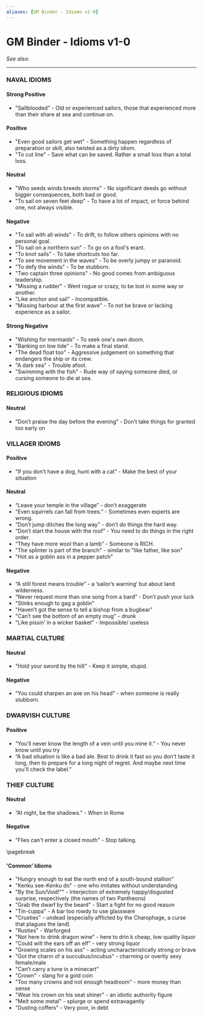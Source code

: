 ```yaml
---
aliases: [GM Binder - Idioms v1-0]
---
```

# GM Binder - Idioms v1-0
*See also:* 
___
### NAVAL IDIOMS

#### Strong Positive
 - "Saltblooded" - Old or experienced sailors, those that experienced more than their share at sea and continue on.

#### Positive
 - "Even good sailors get wet" - Something happen regardless of preparation or skill, also twisted as a dirty idiom.
 - "To cut line" - Save what can be saved. Rather a small loss than a total loss.


#### Neutral
 - "Who seeds winds breeds storms" - No significant deeds go without bigger consequences, both bad or good.
 - "To sail on seven feet deep" - To have a lot of impact, or force behind one, not always visible.

#### Negative
 - "To sail with all winds" - To drift, to follow others opinions with no personal goal.
 - "To sail on a northern sun" - To go on a fool's erant.
 - "To knot sails" - To take shortcuts too far.
 - "To see movement in the waves" - To be overly jumpy or paranoid.
 - "To defy the winds" - To be stubborn.
 - "Two captain three opinions" - No good comes from ambiguous leadership.
 - "Missing a rudder" - Went rogue or crazy, to be lost in some way or another.
 - "Like anchor and sail" - Incompatible.
 - "Missing harbour at the first wave" - To not be brave or lacking experience as a sailor.


#### Strong Negative
 - "Wishing for mermaids" - To seek one's own doom.
 - "Banking on low tide" - To make a final stand.
 - "The dead float too" - Aggressive judgement on something that endangers the ship or its crew.
 - "A dark sea" - Trouble afoot.
 - "Swimming with the fish" - Rude way of saying someone died, or cursing someone to die at sea.


### RELIGIOUS IDIOMS
#### Neutral
- “Don’t praise the day before the evening” - Don’t take things for granted too early on


### VILLAGER IDIOMS
#### Positive
- “If you don’t have a dog, hunt with a cat” - Make the best of your situation

#### Neutral
- “Leave your temple in the village” - don’t exaggerate
- “Even squirrels can fall from trees.” - Sometimes even experts are wrong.
- “Don’t jump ditches the long way” - don’t do things the hard way.
- “Don’t start the house with the roof” - You need to do things in the right order.
- “They have more wool than a lamb” - Someone is RICH.
- "The splinter is part of the branch" - similar to "like father, like son"
- "Hot as a goblin ass in a pepper patch"


#### Negative
- “A still forest means trouble” - a ‘sailor’s warning’ but about land wilderness.
- “Never request more than one song from a bard” - Don’t push your luck
- "Stinks enough to gag a goblin"
- "Haven’t got the sense to tell a bishop from a bugbear"
- "Can’t see the bottom of an empty mug" - drunk
- "Like pissin’ in a wicker basket" - Impossible/ useless




### MARTIAL CULTURE

#### Neutral
- “Hold your sword by the hilt” - Keep it simple, stupid.

#### Negative
- “You could sharpen an axe on his head” - when someone is really stubborn.


### DWARVISH CULTURE

#### Positive
- “You’ll never know the length of a vein until you mine it.” - You never know until you try
- “A bad situation is like a bad ale. Best to drink it fast so you don't taste it long, then to prepare for a long night of regret. And maybe next time you'll check the label.”

### THIEF CULTURE

#### Neutral
- “At night, be the shadows.” - When in Rome

#### Negative
- "Flies can't enter a closed mouth" - Stop talking.





\pagebreak




#### 'Common' Idioms
- "Hungry enough to eat the north end of a south-bound stallion"
- "Kenku see-Kenku do" - one who imitates without understanding
- "By the Sun/Void!"" - Interjection of extremely happy/disgusted surprise, respectively (the names of two Pantheons)
- "Grab the dwarf by the beard" - Start a fight for no good reason
- "Tin-cuppa" - A bar too rowdy to use glassware
- "Crusties" - undead (especially afflicted by the Charophage, a curse that plagues the land)
- "Rusties" - Warforged
- "Not here to drink dragon wine" - here to drin k cheap, low quality liquor
- "Could wilt the ears off an elf" - very strong liquor
- "Growing scales on his ass" - acting uncharacteristically strong or brave
- "Got the charm of a succubus/incubus" - charming or overtly sexy female/male
- "Can’t carry a tune in a minecart"
- "Crown" - slang for a gold coin
- "Too many crowns and not enough headroom" - more money than sense
- "Wear his crown on his seat shiner" - an idiotic authority figure
- "Melt some metal" - splurge or spend extravagantly
- "Dusting coffers" - Very poor, in debt








